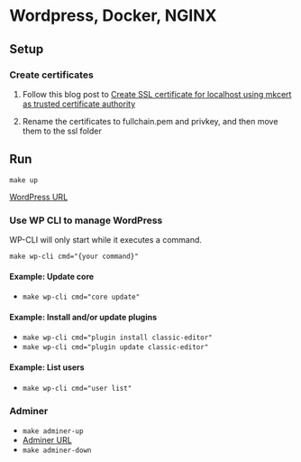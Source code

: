 # Wordpress, Docker, NGINX

## Setup

### Create certificates

1. Follow this blog post to [Create SSL certificate for localhost using mkcert as trusted certificate authority](https://vidler.app/blog/security/create-ssl-certificate-for-localhost-https-using-mkcert-as-trusted-certificate-authority/)

2. Rename the certificates to fullchain.pem and privkey, and then move them to the ssl folder

## Run

`make up`

[WordPress URL](https://localhost:8443/)

### Use WP CLI to manage WordPress

WP-CLI will only start while it executes a command.

`make wp-cli cmd="{your command}"`

#### Example: Update core

- `make wp-cli cmd="core update"`

#### Example: Install and/or update plugins

- `make wp-cli cmd="plugin install classic-editor"`
- `make wp-cli cmd="plugin update classic-editor"`

#### Example: List users

- `make wp-cli cmd="user list"`

### Adminer

- `make adminer-up`
- [Adminer URL](http://localhost:9000/?server=database&username=wordpress&db=wordpress)
- `make adminer-down`
